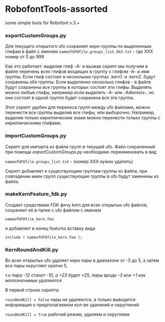 # RobofontTools-assorted
some simple tools for Robofont v.3.+



### exportCustomGroups.py

Для текущего открытого ufo сохраняет керн-группы по выделенным глифам в файл с именем 
`nameofUFOfile.groups_list.XXX.txt` - где XXX номер от 0 до 999

Как это работает:
выделив глиф -A- и вызвав скрипт мы получим в файле перечень всех глифов входящих в группу с глифом -А- и имя группы. Если глиф состоит в нескольких группах .kern1. и .kern2. будут сохранены обе группы. Если выделенно несколько глифов - в файле будут сохранены все группы в которых состоят эти глифы. Выделять можно любые глифы, например если выделить -A- или -Adieresis-, но они состоят в одной группе будет сохранена вся эта группа.

Этот скрипт удобен для переноса групп между ufo файлами, можно перенести все группы выделив все глифы, или выборочно. Например, выделив только кириллические знаки можно перенести только группы с кириллическими глифами.

### importCustomGroups.py
Скрипт для импорта из файла групп в текущий ufo. 
Файл сохраненный при помощи _exportCustomGroups.py_ необходимо переименовать в вид 

`nameofUFOfile.groups_list.txt` - (номер XXX нужно удалить)

Скрипт добавляет к существующим группам группы из файла, при совпадении имен групп существующие группы в ufo будут заменены из файла. 


### makeKernFeature_fdk.py
Создает средствами FDK фичу kern для всех открытых ufo файлов, сохраняет её в папке с ufo файлом с именем

`nameofUFOfile_kern.fea`

и добавляет в конец features вставку вида

`include ( nameofUFOfile_kern.fea );`



### KernRoundAndKill.py

Во всех открытых ufo удаляет керн пары в диапазоне от -5 до 5, а затем все пары округляет кратно 5, 

_т.е пара -12 станет -10, а +23 будет +25, пары вроде -3 или +1 как малозначимые удаляются_ 

В первой строке скрипта:

`roundAndKill = False` пары не удаляются, а только выводится информация о предполагаемом кол-ве удалений и округлений

`roundAndKill = True` рабочий режим, удаляем и округляем
